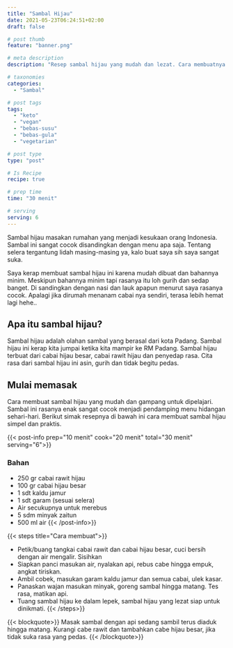 ```yaml
---
title: "Sambal Hijau"
date: 2021-05-23T06:24:51+02:00
draft: false

# post thumb
feature: "banner.png"

# meta description
description: "Resep sambal hijau yang mudah dan lezat. Cara membuatnya sangat mudah dipelajari, hasilnya sangat menggugah selera."

# taxonomies
categories:
  - "Sambal"

# post tags
tags:
  - "keto"
  - "vegan"
  - "bebas-susu"
  - "bebas-gula"
  - "vegetarian"

# post type
type: "post"

# Is Recipe
recipe: true

# prep time
time: "30 menit"

# serving
serving: 6
---
```

Sambal hijau masakan rumahan yang menjadi kesukaan orang Indonesia. Sambal ini sangat cocok disandingkan dengan menu apa saja. Tentang selera tergantung lidah masing-masing ya, kalo buat saya sih saya sangat suka.

Saya kerap membuat sambal hijau ini karena mudah dibuat dan bahannya minim. Meskipun bahannya minim tapi rasanya itu loh  gurih dan sedap banget. Di sandingkan dengan nasi dan lauk apapun menurut saya rasanya cocok. Apalagi jika dirumah menanam cabai nya sendiri, terasa lebih hemat lagi hehe..

## Apa itu sambal hijau?

Sambal hijau adalah olahan sambal yang berasal dari kota Padang. Sambal hijau ini kerap kita jumpai ketika kita mampir ke RM Padang. Sambal hijau terbuat dari cabai hijau besar, cabai rawit hijau dan penyedap rasa. Cita rasa dari sambal hijau ini asin, gurih dan tidak begitu pedas.

## Mulai memasak

Cara membuat sambal hijau yang mudah dan gampang untuk dipelajari. Sambal ini rasanya enak sangat cocok menjadi pendamping menu hidangan sehari-hari. Berikut simak resepnya di bawah ini cara membuat sambal hijau simpel dan praktis.

{{< post-info prep="10 menit" cook="20 menit" total="30 menit" serving="6">}}

### Bahan

-   250 gr cabai rawit hijau
-   100 gr cabai hijau besar
-   1 sdt kaldu jamur
-   1 sdt garam (sesuai selera)
-   Air secukupnya untuk merebus
-   5 sdm minyak zaitun
-   500 ml air
{{< /post-info>}}

{{< steps title="Cara membuat">}}
-   Petik/buang tangkai cabai rawit dan cabai hijau besar, cuci bersih dengan air mengalir. Sisihkan
-   Siapkan panci masukan air, nyalakan api, rebus cabe hingga empuk, angkat tiriskan.
-   Ambil cobek, masukan garam kaldu jamur dan semua cabai, ulek kasar.
-   Panaskan wajan masukan minyak, goreng sambal hingga matang. Tes rasa, matikan api.
-   Tuang sambal hijau ke dalam lepek, sambal hijau yang lezat siap untuk dinikmati.
{{< /steps>}}

{{< blockquote>}}
Masak sambal dengan api sedang sambil terus diaduk hingga matang. Kurangi cabe rawit dan tambahkan cabe hijau besar, jika tidak suka rasa yang pedas.
{{< /blockquote>}}
